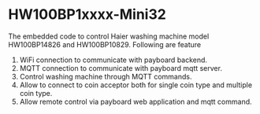 # HW100BP1xxxx-Mini32
The embedded code to control Haier washing machine model HW100BP14826 and HW100BP10829. Following are feature
 1. WiFi connection to communicate with payboard backend.
 2. MQTT connection to communicate with payboard mqtt server.
 3. Control washing machine through MQTT commands.
 4. Allow to connect to coin acceptor both for single coin type and multiple coin type.
 5. Allow remote control via payboard web application and mqtt command.
